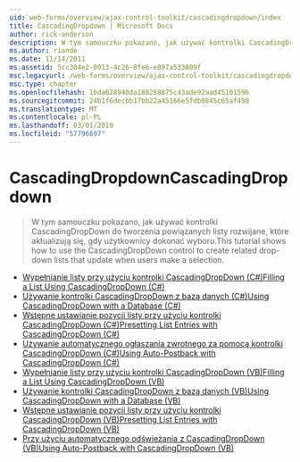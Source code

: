 ```yaml
---
uid: web-forms/overview/ajax-control-toolkit/cascadingdropdown/index
title: CascadingDropdown | Microsoft Docs
author: rick-anderson
description: W tym samouczku pokazano, jak używać kontrolki CascadingDropDown do tworzenia powiązanych listy rozwijane, które aktualizują się, gdy użytkownicy dokonać wyboru.
ms.author: riande
ms.date: 11/14/2011
ms.assetid: 5cc304e2-0013-4c26-8fe6-e897a533809f
msc.legacyurl: /web-forms/overview/ajax-control-toolkit/cascadingdropdown
msc.type: chapter
ms.openlocfilehash: 1bda628940da180288875c43ade92aad45101596
ms.sourcegitcommit: 24b1f6decbb17bb22a45166e5fdb0845c65af498
ms.translationtype: MT
ms.contentlocale: pl-PL
ms.lasthandoff: 03/01/2019
ms.locfileid: "57796697"
---
```

<a name="cascadingdropdown"></a><span data-ttu-id="8ac6d-103">CascadingDropdown</span><span class="sxs-lookup"><span data-stu-id="8ac6d-103">CascadingDropdown</span></span>
====================
> <span data-ttu-id="8ac6d-104">W tym samouczku pokazano, jak używać kontrolki CascadingDropDown do tworzenia powiązanych listy rozwijane, które aktualizują się, gdy użytkownicy dokonać wyboru.</span><span class="sxs-lookup"><span data-stu-id="8ac6d-104">This tutorial shows how to use the CascadingDropDown control to create related drop-down lists that update when users make a selection.</span></span>


- [<span data-ttu-id="8ac6d-105">Wypełnianie listy przy użyciu kontrolki CascadingDropDown (C#)</span><span class="sxs-lookup"><span data-stu-id="8ac6d-105">Filling a List Using CascadingDropDown (C#)</span></span>](filling-a-list-using-cascadingdropdown-cs.md)
- [<span data-ttu-id="8ac6d-106">Używanie kontrolki CascadingDropDown z bazą danych (C#)</span><span class="sxs-lookup"><span data-stu-id="8ac6d-106">Using CascadingDropDown with a Database (C#)</span></span>](using-cascadingdropdown-with-a-database-cs.md)
- [<span data-ttu-id="8ac6d-107">Wstępne ustawianie pozycji listy przy użyciu kontrolki CascadingDropDown (C#)</span><span class="sxs-lookup"><span data-stu-id="8ac6d-107">Presetting List Entries with CascadingDropDown (C#)</span></span>](presetting-list-entries-with-cascadingdropdown-cs.md)
- [<span data-ttu-id="8ac6d-108">Używanie automatycznego ogłaszania zwrotnego za pomocą kontrolki CascadingDropDown (C#)</span><span class="sxs-lookup"><span data-stu-id="8ac6d-108">Using Auto-Postback with CascadingDropDown (C#)</span></span>](using-auto-postback-with-cascadingdropdown-cs.md)
- [<span data-ttu-id="8ac6d-109">Wypełnianie listy przy użyciu kontrolki CascadingDropDown (VB)</span><span class="sxs-lookup"><span data-stu-id="8ac6d-109">Filling a List Using CascadingDropDown (VB)</span></span>](filling-a-list-using-cascadingdropdown-vb.md)
- [<span data-ttu-id="8ac6d-110">Używanie kontrolki CascadingDropDown z bazą danych (VB)</span><span class="sxs-lookup"><span data-stu-id="8ac6d-110">Using CascadingDropDown with a Database (VB)</span></span>](using-cascadingdropdown-with-a-database-vb.md)
- [<span data-ttu-id="8ac6d-111">Wstępne ustawianie pozycji listy przy użyciu kontrolki CascadingDropDown (VB)</span><span class="sxs-lookup"><span data-stu-id="8ac6d-111">Presetting List Entries with CascadingDropDown (VB)</span></span>](presetting-list-entries-with-cascadingdropdown-vb.md)
- [<span data-ttu-id="8ac6d-112">Przy użyciu automatycznego odświeżania z CascadingDropDown (VB)</span><span class="sxs-lookup"><span data-stu-id="8ac6d-112">Using Auto-Postback with CascadingDropDown (VB)</span></span>](using-auto-postback-with-cascadingdropdown-vb.md)
